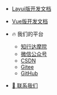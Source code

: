 <!-- _navbar.md 上面的导航栏  -->

* [Layui版开发文档](/docs/v1/)

* [Vue版开发文档](/docs/v2/)

* :fire: 我们的平台

    * [知行达摩院](https://www.zxdmy.com)
    * [微信公众号](https://img.zxdmy.com/md/20210129164325.jpg)
    * [CSDN](https://cxhit.blog.csdn.net/)
    * [Gitee](https://gitee.com/ZXAcademy)
    * [GitHub](https://github.com/ZXAcademy)
    
* [:construction_worker: 联系我们](/about/contacts)
